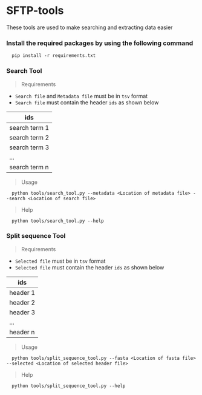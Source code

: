 # SFTP-tools
These tools are used to make searching and extracting data easier

### Install the required packages by using the following command
```
  pip install -r requirements.txt
```

### Search Tool
> Requirements

- `Search file` and `Metadata file` must be in `tsv` format
- `Search file` must contain the header `ids` as shown below


| ids |
| - |
| search term 1 | 
| search term 2 | 
| search term 3 | 
| ... |
| search term n |

> Usage
```
  python tools/search_tool.py --metadata <Location of metadata file> --search <Location of search file>
```

> Help
```
  python tools/search_tool.py --help
```

### Split sequence Tool
> Requirements

- `Selected file` must be in `tsv` format
- `Selected file` must contain the header `ids` as shown below


| ids |
| - |
| header 1 | 
| header 2 | 
| header 3 | 
| ... |
| header n |

> Usage
```
  python tools/split_sequence_tool.py --fasta <Location of fasta file> --selected <Location of selected header file>
```

> Help
```
  python tools/split_sequence_tool.py --help
